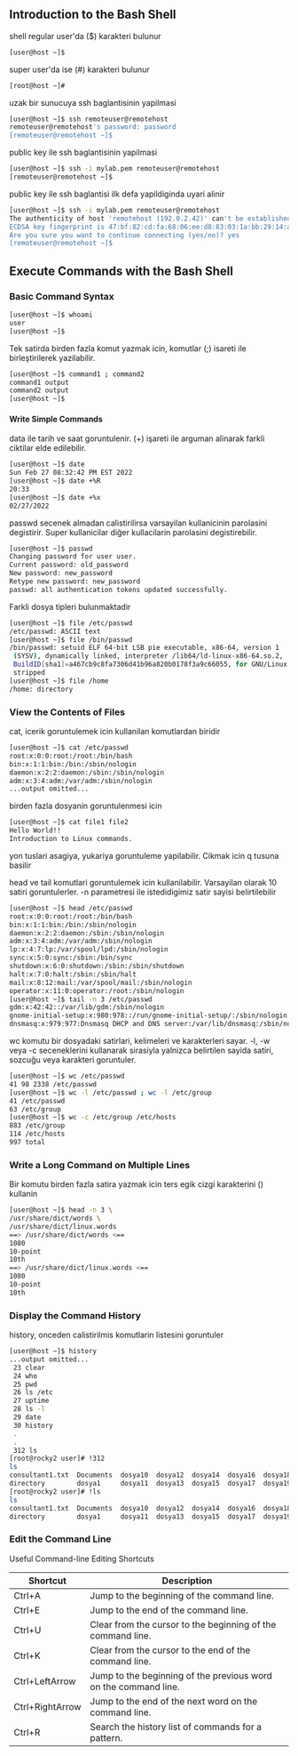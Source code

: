 
## Introduction to the Bash Shell

shell regular user'da ($) karakteri bulunur

```sh
[user@host ~]$
```

super user'da ise (#) karakteri bulunur

```sh
[root@host ~]#
```


uzak bir sunucuya ssh baglantisinin yapilmasi

```sh
[user@host ~]$ ssh remoteuser@remotehost
remoteuser@remotehost's password: password
[remoteuser@remotehost ~]$
```

public key ile ssh baglantisinin yapilmasi

```sh
[user@host ~]$ ssh -i mylab.pem remoteuser@remotehost
[remoteuser@remotehost ~]$
```

public key ile ssh baglantisi ilk defa yapildiginda uyari alinir

```sh
[user@host ~]$ ssh -i mylab.pem remoteuser@remotehost
The authenticity of host 'remotehost (192.0.2.42)' can't be established.
ECDSA key fingerprint is 47:bf:82:cd:fa:68:06:ee:d8:83:03:1a:bb:29:14:a3.
Are you sure you want to continue connecting (yes/no)? yes
[remoteuser@remotehost ~]$
```

## Execute Commands with the Bash Shell

### Basic Command Syntax



```sh
[user@host ~]$ whoami
user
[user@host ~]$
```

Tek satirda birden fazla komut yazmak icin, komutlar (;) isareti ile birleştirilerek yazilabilir.


```sh
[user@host ~]$ command1 ; command2
command1 output
command2 output
[user@host ~]$
```

#### Write Simple Commands

data ile tarih ve saat goruntulenir. (+) işareti ile arguman alinarak farkli ciktilar elde edilebilir.

```sh
[user@host ~]$ date
Sun Feb 27 08:32:42 PM EST 2022
[user@host ~]$ date +%R
20:33
[user@host ~]$ date +%x
02/27/2022
```

passwd secenek almadan calistirilirsa varsayilan kullanicinin parolasini degistirir. Super kullanicilar diğer kullacilarin parolasini degistirebilir.

```sh
[user@host ~]$ passwd
Changing password for user user.
Current password: old_password
New password: new_password
Retype new password: new_password
passwd: all authentication tokens updated successfully.
```

Farkli dosya tipleri bulunmaktadir

```sh
[user@host ~]$ file /etc/passwd
/etc/passwd: ASCII text
[user@host ~]$ file /bin/passwd
/bin/passwd: setuid ELF 64-bit LSB pie executable, x86-64, version 1
 (SYSV), dynamically linked, interpreter /lib64/ld-linux-x86-64.so.2,
 BuildID[sha1]=a467cb9c8fa7306d41b96a820b0178f3a9c66055, for GNU/Linux 3.2.0,
 stripped
[user@host ~]$ file /home
/home: directory
```

### View the Contents of Files

cat, icerik goruntulemek icin kullanilan komutlardan biridir

```sh
[user@host ~]$ cat /etc/passwd
root:x:0:0:root:/root:/bin/bash
bin:x:1:1:bin:/bin:/sbin/nologin
daemon:x:2:2:daemon:/sbin:/sbin/nologin
adm:x:3:4:adm:/var/adm:/sbin/nologin
...output omitted...
```

birden fazla dosyanin goruntulenmesi icin

```sh
[user@host ~]$ cat file1 file2
Hello World!!
Introduction to Linux commands.
```

yon tuslari asagiya, yukariya goruntuleme yapilabilir. Cikmak icin q tusuna basilir

head ve tail komutlari goruntulemek icin kullanilabilir. Varsayilan olarak 10 satiri goruntulerler. -n parametresi ile istedidigimiz satir sayisi belirtilebilir

```sh
[user@host ~]$ head /etc/passwd
root:x:0:0:root:/root:/bin/bash
bin:x:1:1:bin:/bin:/sbin/nologin
daemon:x:2:2:daemon:/sbin:/sbin/nologin
adm:x:3:4:adm:/var/adm:/sbin/nologin
lp:x:4:7:lp:/var/spool/lpd:/sbin/nologin
sync:x:5:0:sync:/sbin:/bin/sync
shutdown:x:6:0:shutdown:/sbin:/sbin/shutdown
halt:x:7:0:halt:/sbin:/sbin/halt
mail:x:8:12:mail:/var/spool/mail:/sbin/nologin
operator:x:11:0:operator:/root:/sbin/nologin
[user@host ~]$ tail -n 3 /etc/passwd
gdm:x:42:42::/var/lib/gdm:/sbin/nologin
gnome-initial-setup:x:980:978::/run/gnome-initial-setup/:/sbin/nologin
dnsmasq:x:979:977:Dnsmasq DHCP and DNS server:/var/lib/dnsmasq:/sbin/nologin
```

wc komutu bir dosyadaki satirlari, kelimeleri ve karakterleri sayar. -l, -w veya -c seceneklerini kullanarak
sirasiyla yalnizca belirtilen sayida satiri, sozcuğu veya karakteri goruntuler.

```sh
[user@host ~]$ wc /etc/passwd
41 98 2338 /etc/passwd
[user@host ~]$ wc -l /etc/passwd ; wc -l /etc/group
41 /etc/passwd
63 /etc/group
[user@host ~]$ wc -c /etc/group /etc/hosts
883 /etc/group
114 /etc/hosts
997 total
```

### Write a Long Command on Multiple Lines

Bir komutu birden fazla satira yazmak icin ters egik cizgi karakterini (\) kullanin

```sh
[user@host ~]$ head -n 3 \
/usr/share/dict/words \
/usr/share/dict/linux.words
==> /usr/share/dict/words <==
1080
10-point
10th
==> /usr/share/dict/linux.words <==
1080
10-point
10th
```

### Display the Command History

history, onceden calistirilmis komutlarin listesini goruntuler

```sh
[user@host ~]$ history
...output omitted...
 23 clear
 24 who
 25 pwd
 26 ls /etc
 27 uptime
 28 ls -l
 29 date
 30 history
 .
 .
 312 ls
[root@rocky2 user]# !312
ls
consultant1.txt  Documents  dosya10  dosya12  dosya14  dosya16  dosya18  dosya2   dosya3  dosya5  dosya7  dosya9      klasor  test1
directory        dosya1     dosya11  dosya13  dosya15  dosya17  dosya19  dosya20  dosya4  dosya6  dosya8  hostbackup  test    yum.conf
[root@rocky2 user]# !ls
ls
consultant1.txt  Documents  dosya10  dosya12  dosya14  dosya16  dosya18  dosya2   dosya3  dosya5  dosya7  dosya9      klasor  test1
directory        dosya1     dosya11  dosya13  dosya15  dosya17  dosya19  dosya20  dosya4  dosya6  dosya8  hostbackup  test    yum.conf
```

### Edit the Command Line

Useful Command-line Editing Shortcuts

| Shortcut | Description    |
|--|--|
|   Ctrl+A  |   Jump to the beginning of the command line. |
|   Ctrl+E  |   Jump to the end of the command line.   |
|   Ctrl+U  |   Clear from the cursor to the beginning of the command line.    |
|   Ctrl+K  |   Clear from the cursor to the end of the command line.  |
|   Ctrl+LeftArrow  |   Jump to the beginning of the previous word on the command line.    |
|   Ctrl+RightArrow |   Jump to the end of the next word on the command line. |
|   Ctrl+R  |   Search the history list of commands for a pattern. |